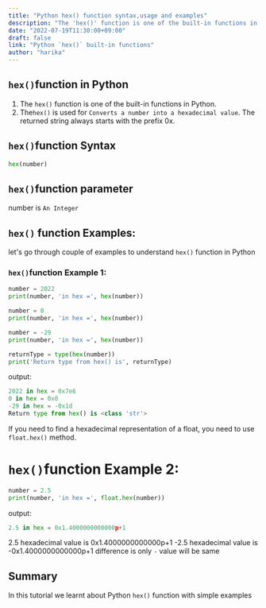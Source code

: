 ```yaml
---
title: "Python hex() function syntax,usage and examples"
description: "The 'hex()' function is one of the built-in functions in Python"
date: "2022-07-19T11:30:00+09:00"
draft: false
link: "Python `hex()` built-in functions"
author: "harika"
---
```


## `hex()`function in Python

1. The `hex()` function is one of the built-in functions in Python.
2. The`hex()` is used for	`Converts a number into a hexadecimal value`.
The returned string always starts with the prefix 0x.

## `hex()`function Syntax

```Python
hex(number)
```
## `hex()`function parameter

number is `An Integer`

## `hex()` function Examples:

let's go through couple of examples to understand `hex()` function in Python

### `hex()`function Example 1:

```Python
number = 2022
print(number, 'in hex =', hex(number))

number = 0
print(number, 'in hex =', hex(number))

number = -29
print(number, 'in hex =', hex(number))

returnType = type(hex(number))
print('Return type from hex() is', returnType)
```
output:

```Python
2022 in hex = 0x7e6
0 in hex = 0x0
-29 in hex = -0x1d
Return type from hex() is <class 'str'>
```
If you need to find a hexadecimal representation of a float, you need to use `float.hex()` method.

# `hex()`function Example 2:

```Python
number = 2.5
print(number, 'in hex =', float.hex(number))
```
output:

```Python
2.5 in hex = 0x1.4000000000000p+1
```
2.5 hexadecimal value is 0x1.4000000000000p+1
-2.5 hexadecimal value is -0x1.4000000000000p+1 difference is only `-` value will be same 

## Summary
In this tutorial we learnt about Python `hex()` function with simple examples

